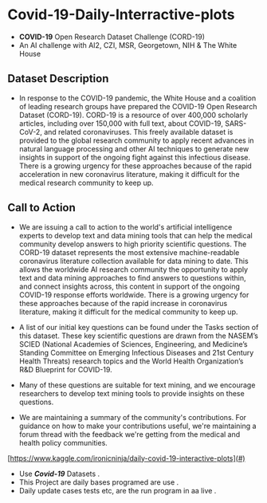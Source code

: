 # Covid-19-Daily-Interractive-plots
* **COVID-19** Open Research Dataset Challenge (CORD-19) 
* An AI challenge with AI2, CZI, MSR, Georgetown, NIH &amp; The White House

## Dataset Description
* In response to the COVID-19 pandemic, the White House and a coalition of leading research groups have prepared the COVID-19 Open Research Dataset (CORD-19). CORD-19 is a resource of over 400,000 scholarly articles, including over 150,000 with full text, about COVID-19, SARS-CoV-2, and related coronaviruses. This freely available dataset is provided to the global research community to apply recent advances in natural language processing and other AI techniques to generate new insights in support of the ongoing fight against this infectious disease. There is a growing urgency for these approaches because of the rapid acceleration in new coronavirus literature, making it difficult for the medical research community to keep up.

## Call to Action
* We are issuing a call to action to the world's artificial intelligence experts to develop text and data mining tools that can help the medical community develop answers to high priority scientific questions. The CORD-19 dataset represents the most extensive machine-readable coronavirus literature collection available for data mining to date. This allows the worldwide AI research community the opportunity to apply text and data mining approaches to find answers to questions within, and connect insights across, this content in support of the ongoing COVID-19 response efforts worldwide. There is a growing urgency for these approaches because of the rapid increase in coronavirus literature, making it difficult for the medical community to keep up.

* A list of our initial key questions can be found under the Tasks section of this dataset. These key scientific questions are drawn from the NASEM’s SCIED (National Academies of Sciences, Engineering, and Medicine’s Standing Committee on Emerging Infectious Diseases and 21st Century Health Threats) research topics and the World Health Organization’s R&D Blueprint for COVID-19.

* Many of these questions are suitable for text mining, and we encourage researchers to develop text mining tools to provide insights on these questions.

* We are maintaining a summary of the community's contributions. For guidance on how to make your contributions useful, we're maintaining a forum thread with the feedback we're getting from the medical and health policy communities.


[https://www.kaggle.com/ironicninja/daily-covid-19-interactive-plots](#)

* Use ***Covid-19*** Datasets .
* This Project are daily bases programed are use .
* Daily update cases tests etc, are the run program in aa live .
